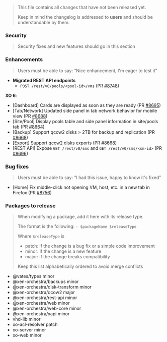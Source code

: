 > This file contains all changes that have not been released yet.
>
> Keep in mind the changelog is addressed to **users** and should be
> understandable by them.

### Security

> Security fixes and new features should go in this section

### Enhancements

> Users must be able to say: “Nice enhancement, I'm eager to test it”

- **Migrated REST API endpoints**
  - `POST /rest/v0/pools/<pool-id>/vms` (PR [#8748](https://github.com/vatesfr/xen-orchestra/pull/8748))

**XO 6**:
  - [Dashboard] Cards are displayed as soon as they are ready (PR [#8695](https://github.com/vatesfr/xen-orchestra/pull/8695))
  - [Tab/Network] Updated side panel in tab network behavior for mobile view (PR [#8688](https://github.com/vatesfr/xen-orchestra/pull/8688))
  - [Site/Pool] Display pools table and side panel information in site/pools tab (PR [#8664](https://github.com/vatesfr/xen-orchestra/pull/8664))
- [Backup] Support qcow2 disks > 2TB for backup and replication (PR [#8668](https://github.com/vatesfr/xen-orchestra/pull/8668))
- [Export] Support qcow2 disks exports (PR [#8668](https://github.com/vatesfr/xen-orchestra/pull/8668))
- [REST API] Expose `GET /rest/v0/sms` and `GET /rest/v0/sms/<sm-id>` (PR [#8696](https://github.com/vatesfr/xen-orchestra/pull/8696))

### Bug fixes

> Users must be able to say: “I had this issue, happy to know it's fixed”

- [Home] Fix middle-click not opening VM, host, etc. in a new tab in Firefox (PR [#8756](https://github.com/vatesfr/xen-orchestra/pull/8756))

### Packages to release

> When modifying a package, add it here with its release type.
>
> The format is the following: `- $packageName $releaseType`
>
> Where `$releaseType` is
>
> - patch: if the change is a bug fix or a simple code improvement
> - minor: if the change is a new feature
> - major: if the change breaks compatibility
>
> Keep this list alphabetically ordered to avoid merge conflicts

<!--packages-start-->

- @vates/types minor
- @xen-orchestra/backups minor
- @xen-orchestra/disk-transform minor
- @xen-orchestra/qcow2 major
- @xen-orchestra/rest-api minor
- @xen-orchestra/web minor
- @xen-orchestra/web-core minor
- @xen-orchestra/xapi minor
- vhd-lib minor
- xo-acl-resolver patch
- xo-server minor
- xo-web minor

<!--packages-end-->
